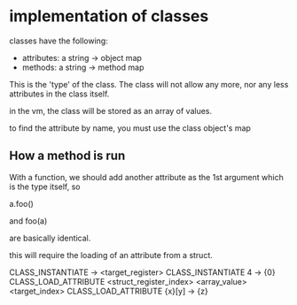 # implementation of classes

classes have the following:

* attributes: a string -> object map
* methods: a string -> method map

This is the 'type' of the class. The class will not allow any more,
nor any less attributes in the class itself.

in the vm, the class will be stored as an array of values.

to find the attribute by name, you must use the class object's map

## How a method is run

With a function, we should add another attribute as the 1st argument
which is the type itself, so

a.foo()

and
foo(a)

are basically identical.

this will require the loading of an attribute from a struct.

CLASS_INSTANTIATE <size> -> <target_register>
CLASS_INSTANTIATE 4 -> {0}
CLASS_LOAD_ATTRIBUTE <struct_register_index> <array_value> <target_index>
CLASS_LOAD_ATTRIBUTE {x}[y] -> {z}
